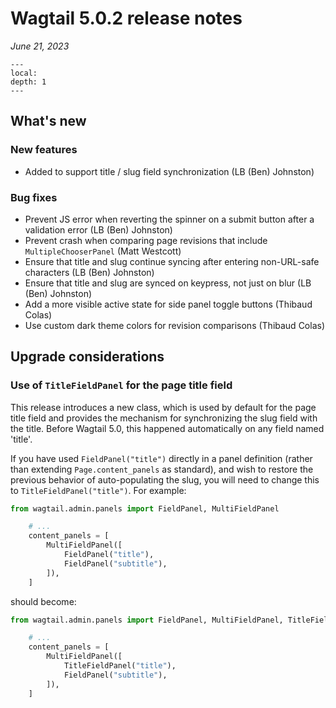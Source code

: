 # Wagtail 5.0.2 release notes

_June 21, 2023_

```{contents}
---
local:
depth: 1
---
```

## What's new

### New features

 * Added [](title_field_panel) to support title / slug field synchronization (LB (Ben) Johnston)

### Bug fixes

 * Prevent JS error when reverting the spinner on a submit button after a validation error (LB (Ben) Johnston)
 * Prevent crash when comparing page revisions that include `MultipleChooserPanel` (Matt Westcott)
 * Ensure that title and slug continue syncing after entering non-URL-safe characters (LB (Ben) Johnston)
 * Ensure that title and slug are synced on keypress, not just on blur (LB (Ben) Johnston)
 * Add a more visible active state for side panel toggle buttons (Thibaud Colas)
 * Use custom dark theme colors for revision comparisons (Thibaud Colas)

## Upgrade considerations

### Use of `TitleFieldPanel` for the page title field

This release introduces a new [](title_field_panel) class, which is used by default for the page title field and provides the mechanism for synchronizing the slug field with the title. Before Wagtail 5.0, this happened automatically on any field named 'title'.

If you have used `FieldPanel("title")` directly in a panel definition (rather than extending `Page.content_panels` as standard), and wish to restore the previous behavior of auto-populating the slug, you will need to change this to `TitleFieldPanel("title")`. For example:

```python
from wagtail.admin.panels import FieldPanel, MultiFieldPanel

    # ...
    content_panels = [
        MultiFieldPanel([
            FieldPanel("title"),
            FieldPanel("subtitle"),
        ]),
    ]
```

should become:

```python
from wagtail.admin.panels import FieldPanel, MultiFieldPanel, TitleFieldPanel

    # ...
    content_panels = [
        MultiFieldPanel([
            TitleFieldPanel("title"),
            FieldPanel("subtitle"),
        ]),
    ]
```
